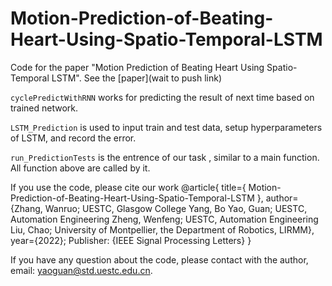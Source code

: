 # Motion-Prediction-of-Beating-Heart-Using-Spatio-Temporal-LSTM
Code for the paper "Motion Prediction of Beating Heart Using Spatio-Temporal LSTM". See the [paper](wait to push link)

`cyclePredictWithRNN` works for predicting the result of next time based on trained network.

`LSTM_Prediction` is used to input train and test data, setup hyperparameters of LSTM, and record the error.

`run_PredictionTests` is the entrence of our task , similar to a main function. All function above are called by it.

If you use the code, please cite our work @article{ title={ Motion-Prediction-of-Beating-Heart-Using-Spatio-Temporal-LSTM }, author={Zhang, Wanruo; UESTC, Glasgow College
Yang, Bo
Yao, Guan; UESTC, Automation Engineering
Zheng, Wenfeng; UESTC, Automation Engineering
Liu, Chao; University of Montpellier, the Department of Robotics, LIRMM}, year={2022}; Publisher: {IEEE Signal Processing Letters} }

If you have any question about the code, please contact with the author, email: yaoguan@std.uestc.edu.cn.
